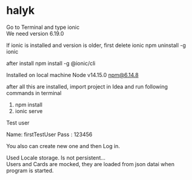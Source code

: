 # halyk

 Go to Terminal and type ionic	
 We need version 6.19.0

 If ionic is installed and version is older, first delete ionic 
 npm uninstall -g ionic
 
 after install 
 npm install -g @ionic/cli

 Installed on local machine
 Node v14.15.0
 npm@6.14.8
 
 
 after all this are installed, import project in Idea and run following commands in terminal
 
 1. npm install
 2. ionic serve

 Test user 

 Name:  firstTestUser
 Pass : 123456

 You also can create new one and then Log in.

 Used Locale storage.
 Is not persistent…        
 Users and Cards are mocked, they are loaded from json datai when program is started.
